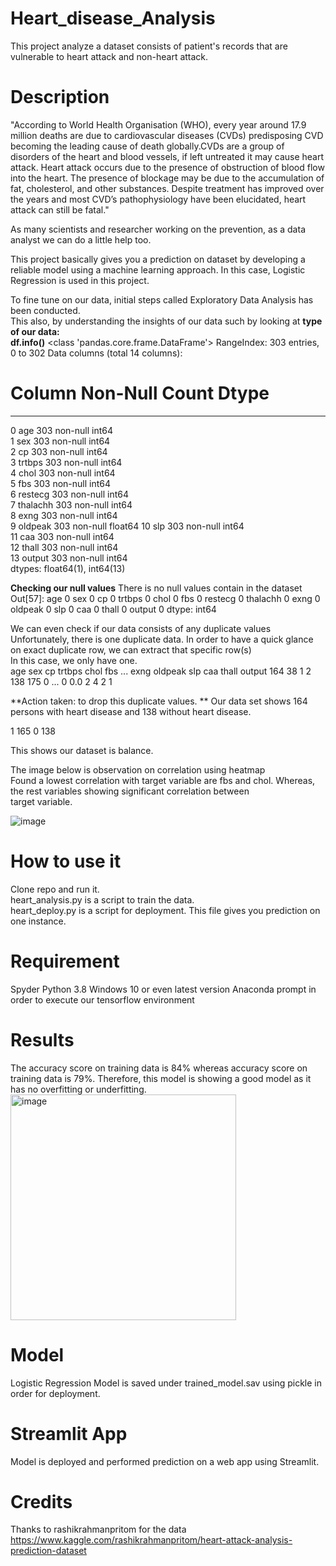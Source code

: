 # Heart_disease_Analysis
This project analyze a dataset consists of patient's records that are vulnerable to heart attack and non-heart attack. 

# Description
"According to World Health Organisation (WHO), every year around 17.9 million deaths are due to cardiovascular diseases (CVDs) predisposing CVD becoming the leading cause of death globally.CVDs are a group of disorders of the heart and blood vessels, if left untreated it may cause heart attack. Heart attack occurs due to the presence of obstruction of blood flow into the heart. The presence of blockage may be due to the accumulation of fat, cholesterol, and other substances. Despite treatment has improved over the years and most CVD’s pathophysiology have been elucidated, heart attack can still be fatal." 

As many scientists and researcher working on the prevention, as a data analyst we can do a little help too. 

This project basically gives you a prediction on dataset by developing a reliable model using a machine learning approach. 
In this case, Logistic Regression is used in this project. 

To fine tune on our data, initial steps called Exploratory Data Analysis has been conducted. <br />
This also, by understanding the insights of our data such by looking at 
**type of our data:** <br />
**df.info()**
<class 'pandas.core.frame.DataFrame'>
RangeIndex: 303 entries, 0 to 302
Data columns (total 14 columns):
 #   Column    Non-Null Count  Dtype  
---  ------    --------------  -----  
 0   age       303 non-null    int64  
 1   sex       303 non-null    int64  
 2   cp        303 non-null    int64  
 3   trtbps    303 non-null    int64  
 4   chol      303 non-null    int64  
 5   fbs       303 non-null    int64  
 6   restecg   303 non-null    int64  
 7   thalachh  303 non-null    int64  
 8   exng      303 non-null    int64  
 9   oldpeak   303 non-null    float64
 10  slp       303 non-null    int64  
 11  caa       303 non-null    int64  
 12  thall     303 non-null    int64  
 13  output    303 non-null    int64  
dtypes: float64(1), int64(13)

**Checking our null values**
There is no null values contain in the dataset
Out[57]: 
age         0
sex         0
cp          0
trtbps      0
chol        0
fbs         0
restecg     0
thalachh    0
exng        0
oldpeak     0
slp         0
caa         0
thall       0
output      0
dtype: int64

We can even check if our data consists of any duplicate values <br />
Unfortunately, there is one duplicate data. 
In order to have a quick glance on exact duplicate row, we can extract that specific row(s) <br />
In this case, we only have one. <br />
 age  sex  cp  trtbps  chol  fbs  ...  exng  oldpeak  slp  caa  thall  output
164   38    1   2     138   175    0  ...     0      0.0    2    4      2       1

**Action taken: to drop this duplicate values.
**
Our data set shows 164 persons with heart disease and 138 without heart disease. 

1 165
0 138

This shows our dataset is balance. 

The image below is observation on correlation using heatmap<br/>
Found a lowest correlation with target variable are fbs and chol. Whereas, the rest variables showing significant correlation between <br/>
target variable. <br />

![image](https://user-images.githubusercontent.com/103228610/168871223-6e071492-8422-4121-9ed3-b1461c80ab7f.png)


# How to use it 
Clone repo and run it. <br />
heart_analysis.py is a script to train the data. <br />
heart_deploy.py is a script for deployment. This file gives you prediction on one instance. <br />

# Requirement
Spyder 
Python 3.8
Windows 10 or even latest version
Anaconda prompt in order to execute our tensorflow environment

# Results
The accuracy score on training data is 84%  whereas accuracy score on training data is 79%. Therefore, this model is showing a good model as it has no overfitting or underfitting. <br />
<img width="361" alt="image" src="https://user-images.githubusercontent.com/103228610/168871883-039e0d0f-7d6b-4a0c-a62e-ca03d1be526d.png">


# Model
Logistic Regression 
Model is saved under trained_model.sav using pickle in order for deployment. 

# Streamlit App
Model is deployed and performed prediction on a web app using Streamlit.

# Credits
Thanks to rashikrahmanpritom for the data
https://www.kaggle.com/rashikrahmanpritom/heart-attack-analysis-prediction-dataset
